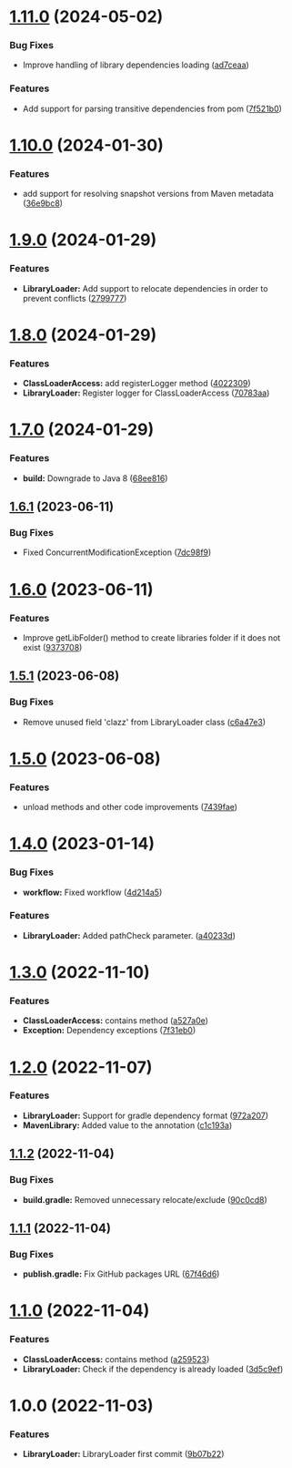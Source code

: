 # [1.11.0](https://github.com/GeorgeV220/LibraryLoader/compare/v1.10.0...v1.11.0) (2024-05-02)


### Bug Fixes

* Improve handling of library dependencies loading ([ad7ceaa](https://github.com/GeorgeV220/LibraryLoader/commit/ad7ceaaf3c7dc5a712ef7d100accfd1c7f9dc220))


### Features

* Add support for parsing transitive dependencies from pom ([7f521b0](https://github.com/GeorgeV220/LibraryLoader/commit/7f521b026e9b8e987c6e21288451343f6941db24))

# [1.10.0](https://github.com/GeorgeV220/LibraryLoader/compare/v1.9.0...v1.10.0) (2024-01-30)


### Features

* add support for resolving snapshot versions from Maven metadata ([36e9bc8](https://github.com/GeorgeV220/LibraryLoader/commit/36e9bc8b96dcacfd72565e6730e175842ddc28d5))

# [1.9.0](https://github.com/GeorgeV220/LibraryLoader/compare/v1.8.0...v1.9.0) (2024-01-29)


### Features

* **LibraryLoader:** Add support to relocate dependencies in order to prevent conflicts ([2799777](https://github.com/GeorgeV220/LibraryLoader/commit/2799777a512c065856bbd363ede1fe24931e9ae0))

# [1.8.0](https://github.com/GeorgeV220/LibraryLoader/compare/v1.7.0...v1.8.0) (2024-01-29)


### Features

* **ClassLoaderAccess:** add registerLogger method ([4022309](https://github.com/GeorgeV220/LibraryLoader/commit/4022309585fab90ff95db6da2d61899d99ff16ba))
* **LibraryLoader:** Register logger for ClassLoaderAccess ([70783aa](https://github.com/GeorgeV220/LibraryLoader/commit/70783aac97aeb70d0b7c4fd93241a087b429425b))

# [1.7.0](https://github.com/GeorgeV220/LibraryLoader/compare/v1.6.1...v1.7.0) (2024-01-29)


### Features

* **build:** Downgrade to Java 8 ([68ee816](https://github.com/GeorgeV220/LibraryLoader/commit/68ee8168d6fdb3d5037b964cb2e5155fa21af019))

## [1.6.1](https://github.com/GeorgeV220/LibraryLoader/compare/v1.6.0...v1.6.1) (2023-06-11)


### Bug Fixes

* Fixed ConcurrentModificationException ([7dc98f9](https://github.com/GeorgeV220/LibraryLoader/commit/7dc98f98b8d7303825daa952a225ea23bb8174a8))

# [1.6.0](https://github.com/GeorgeV220/LibraryLoader/compare/v1.5.1...v1.6.0) (2023-06-11)


### Features

* Improve getLibFolder() method to create libraries folder if it does not exist ([9373708](https://github.com/GeorgeV220/LibraryLoader/commit/93737089a0695698a277dd02e2babd7428398a13))

## [1.5.1](https://github.com/GeorgeV220/LibraryLoader/compare/v1.5.0...v1.5.1) (2023-06-08)


### Bug Fixes

* Remove unused field 'clazz' from LibraryLoader class ([c6a47e3](https://github.com/GeorgeV220/LibraryLoader/commit/c6a47e3847334de3533f7a9b16d4c6e21aec2fb9))

# [1.5.0](https://github.com/GeorgeV220/LibraryLoader/compare/v1.4.0...v1.5.0) (2023-06-08)


### Features

* unload methods and other code improvements ([7439fae](https://github.com/GeorgeV220/LibraryLoader/commit/7439fae6c447e71035d73fddbe55bf4f9f5d540a))

# [1.4.0](https://github.com/GeorgeV220/LibraryLoader/compare/v1.3.0...v1.4.0) (2023-01-14)


### Bug Fixes

* **workflow:** Fixed workflow ([4d214a5](https://github.com/GeorgeV220/LibraryLoader/commit/4d214a5a0d1ccec35130f9ed657c845d67746f27))


### Features

* **LibraryLoader:** Added pathCheck parameter. ([a40233d](https://github.com/GeorgeV220/LibraryLoader/commit/a40233de16d5af6fddddb034801a2d28044c8f98))

# [1.3.0](https://github.com/GeorgeV220/LibraryLoader/compare/v1.2.0...v1.3.0) (2022-11-10)


### Features

* **ClassLoaderAccess:** contains method ([a527a0e](https://github.com/GeorgeV220/LibraryLoader/commit/a527a0e6d004f900a0c10110b90648f577832010))
* **Exception:** Dependency exceptions ([7f31eb0](https://github.com/GeorgeV220/LibraryLoader/commit/7f31eb0810d37264b8c6d8472e6674c7c9c9a61f))

# [1.2.0](https://github.com/GeorgeV220/LibraryLoader/compare/v1.1.2...v1.2.0) (2022-11-07)


### Features

* **LibraryLoader:** Support for gradle dependency format ([972a207](https://github.com/GeorgeV220/LibraryLoader/commit/972a207af150de9361fab1fc234436b13ef4468e))
* **MavenLibrary:** Added value to the annotation ([c1c193a](https://github.com/GeorgeV220/LibraryLoader/commit/c1c193aec60b08230de334d18390a9a58f3ffd8a))

## [1.1.2](https://github.com/GeorgeV220/LibraryLoader/compare/v1.1.1...v1.1.2) (2022-11-04)


### Bug Fixes

* **build.gradle:** Removed unnecessary relocate/exclude ([90c0cd8](https://github.com/GeorgeV220/LibraryLoader/commit/90c0cd8d9db5f7a36c72bb966cda027213b22672))

## [1.1.1](https://github.com/GeorgeV220/LibraryLoader/compare/v1.1.0...v1.1.1) (2022-11-04)


### Bug Fixes

* **publish.gradle:** Fix GitHub packages URL ([67f46d6](https://github.com/GeorgeV220/LibraryLoader/commit/67f46d6917a4ce47d48b240df564fcd1b6a8fe8a))

# [1.1.0](https://github.com/GeorgeV220/LibraryLoader/compare/v1.0.0...v1.1.0) (2022-11-04)


### Features

* **ClassLoaderAccess:** contains method ([a259523](https://github.com/GeorgeV220/LibraryLoader/commit/a259523453354625f3e8b6e3ea73df808f670261))
* **LibraryLoader:** Check if the dependency is already loaded ([3d5c9ef](https://github.com/GeorgeV220/LibraryLoader/commit/3d5c9ef8522bcc93a8c02ef9651b19d863899505))

# 1.0.0 (2022-11-03)


### Features

* **LibraryLoader:** LibraryLoader first commit ([9b07b22](https://github.com/GeorgeV220/LibraryLoader/commit/9b07b2252dcfef5e4e1f1d034fadb612100a3453))
